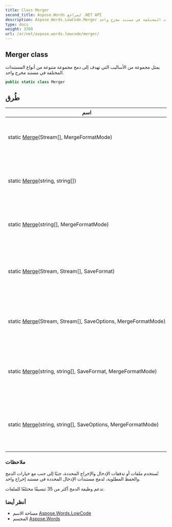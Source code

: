 ```yaml
---
title: Class Merger
second_title: Aspose.Words لمراجع .NET API
description: Aspose.Words.LowCode.Merger فصل. يمثل مجموعة من الأساليب التي تهدف إلى دمج مجموعة متنوعة من أنواع المستندات المختلفة في مستند مخرج واحد.
type: docs
weight: 3760
url: /ar/net/aspose.words.lowcode/merger/
---
```

## Merger class

يمثل مجموعة من الأساليب التي تهدف إلى دمج مجموعة متنوعة من أنواع المستندات المختلفة في مستند مخرج واحد.

```csharp
public static class Merger
```

## طُرق

| اسم | وصف |
| --- | --- |
| static [Merge](../../aspose.words.lowcode/merger/merge/#merge)(Stream[], MergeFormatMode) | يدمج مستندات الإدخال المحددة في مستند واحد ويعيدها[`Document`](../../aspose.words/document/) مثيل للوثيقة النهائية. |
| static [Merge](../../aspose.words.lowcode/merger/merge/#merge_4)(string, string[]) | دمج مستندات الإدخال المحددة في مستند إخراج واحد باستخدام أسماء ملفات الإدخال والإخراج المحددة. |
| static [Merge](../../aspose.words.lowcode/merger/merge/#merge_1)(string[], MergeFormatMode) | يدمج مستندات الإدخال المحددة في مستند واحد ويعيدها[`Document`](../../aspose.words/document/) مثيل للوثيقة النهائية. |
| static [Merge](../../aspose.words.lowcode/merger/merge/#merge_2)(Stream, Stream[], SaveFormat) | دمج مستندات الإدخال المحددة في مستند إخراج واحد باستخدام تدفقات إخراج الإدخال المحددة وتنسيق المستند النهائي. |
| static [Merge](../../aspose.words.lowcode/merger/merge/#merge_3)(Stream, Stream[], SaveOptions, MergeFormatMode) | دمج مستندات الإدخال المحددة في مستند إخراج واحد باستخدام تدفقات إخراج الإدخال المحددة وخيارات الحفظ. |
| static [Merge](../../aspose.words.lowcode/merger/merge/#merge_5)(string, string[], SaveFormat, MergeFormatMode) | يدمج مستندات الإدخال المحددة في مستند إخراج واحد باستخدام أسماء ملفات الإدخال والإخراج المحددة وتنسيق المستند النهائي. |
| static [Merge](../../aspose.words.lowcode/merger/merge/#merge_6)(string, string[], SaveOptions, MergeFormatMode) | يدمج مستندات الإدخال المحددة في مستند إخراج واحد باستخدام أسماء ملفات الإدخال والإخراج المحددة وخيارات الحفظ. |

### ملاحظات

تُستخدم ملفات أو تدفقات الإدخال والإخراج المحددة، جنبًا إلى جنب مع خيارات الدمج والحفظ المطلوبة، لدمج مستندات الإدخال المحددة في مستند إخراج واحد.

تدعم وظيفة الدمج أكثر من 35 تنسيقًا مختلفًا للملفات.

### أنظر أيضا

* مساحة الاسم [Aspose.Words.LowCode](../../aspose.words.lowcode/)
* المجسم [Aspose.Words](../../)


